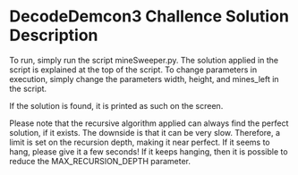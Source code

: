 # DecodeDemcon3 Challence Solution Description

To run, simply run the script mineSweeper.py.
The solution applied in the script is explained at the top of the script.
To change parameters in execution, simply change the parameters width, height, and mines_left in the script.

If the solution is found, it is printed as such on the screen.

Please note that the recursive algorithm applied can always find the perfect solution, if it exists.
The downside is that it can be very slow. Therefore, a limit is set on the recursion depth, making it near perfect.
If it seems to hang, please give it a few seconds! If it keeps hanging, then it is possible to reduce the MAX_RECURSION_DEPTH parameter.
